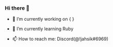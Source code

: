 ### Hi there 👋

- 🔭 I’m currently working on {  } 


- 🌱 I’m currently learning Ruby


- 📫 How to reach me: Discord(@!jahsik#6969)

